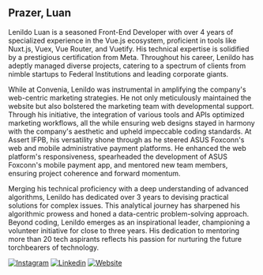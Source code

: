 ## Prazer, Luan

Lenildo Luan is a seasoned Front-End Developer with over 4 years of specialized experience in the Vue.js ecosystem, proficient in tools like Nuxt.js, Vuex, Vue Router, and Vuetify. His technical expertise is solidified by a prestigious certification from Meta. Throughout his career, Lenildo has adeptly managed diverse projects, catering to a spectrum of clients from nimble startups to Federal Institutions and leading corporate giants.

While at Convenia, Lenildo was instrumental in amplifying the company's web-centric marketing strategies. He not only meticulously maintained the website but also bolstered the marketing team with developmental support. Through his initiative, the integration of various tools and APIs optimized marketing workflows, all the while ensuring web designs stayed in harmony with the company's aesthetic and upheld impeccable coding standards. At Assert IFPB, his versatility shone through as he steered ASUS Foxconn's web and mobile administrative payment platforms. He enhanced the web platform's responsiveness, spearheaded the development of ASUS Foxconn's mobile payment app, and mentored new team members, ensuring project coherence and forward momentum.

Merging his technical proficiency with a deep understanding of advanced algorithms, Lenildo has dedicated over 3 years to devising practical solutions for complex issues. This analytical journey has sharpened his algorithmic prowess and honed a data-centric problem-solving approach. Beyond coding, Lenildo emerges as an inspirational leader, championing a volunteer initiative for close to three years. His dedication to mentoring more than 20 tech aspirants reflects his passion for nurturing the future torchbearers of technology.

[![Instagram](https://img.shields.io/badge/-Instagram-333333?style=flat&logo=instagram)](https://www.instagram.com/lenildoluan/)
[![Linkedin](https://img.shields.io/badge/-Linkedin-333333?style=flat&logo=Linkedin)](https://www.linkedin.com/in/lenildoluan/)
[![Website](https://img.shields.io/badge/-Website-333333?style=flat&logo=google-chrome)](https://lenildo.com/)
